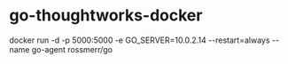 # go-thoughtworks-docker

docker run -d -p 5000:5000 -e GO_SERVER=10.0.2.14 --restart=always --name go-agent rossmerr/go
